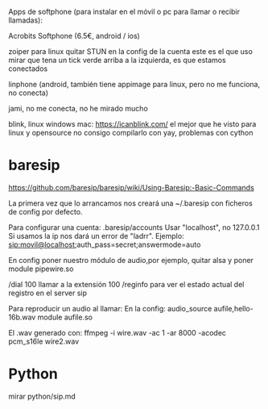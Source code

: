 Apps de softphone (para instalar en el móvil o pc para llamar o recibir llamadas):

Acrobits Softphone (6.5€, android / ios)

zoiper para linux
  quitar STUN en la config de la cuenta
  este es el que uso
  mirar que tena un tick verde arriba a la izquierda, es que estamos conectados

linphone (android, también tiene appimage para linux, pero no me funciona, no conecta)

jami, no me conecta, no he mirado mucho

blink, linux windows mac: https://icanblink.com/
  el mejor que he visto para linux y opensource
  no consigo compilarlo con yay, problemas con cython


# baresip
https://github.com/baresip/baresip/wiki/Using-Baresip:-Basic-Commands

La primera vez que lo arrancamos nos creará una ~/.baresip con ficheros de config por defecto.

Para configurar una cuenta:
.baresip/accounts
Usar "localhost", no 127.0.0.1
Si usamos la ip nos dará un error de "ladrr".
Ejemplo:
<sip:movil@localhost>;auth_pass=secret;answermode=auto

En config poner nuestro módulo de audio,por ejemplo, quitar alsa y poner
module pipewire.so

/dial 100
  llamar a la extensión 100
/reginfo
  para ver el estado actual del registro en el server sip

Para reproducir un audio al llamar:
En la config:
audio_source		aufile,hello-16b.wav
module			aufile.so


El .wav generado con:
ffmpeg -i wire.wav -ac 1 -ar 8000 -acodec pcm_s16le wire2.wav


# Python
mirar python/sip.md
